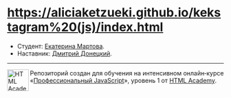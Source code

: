 # https://aliciaketzueki.github.io/kekstagram%20(js)/index.html

* Студент: [Екатерина Мартова](https://up.htmlacademy.ru/javascript/15/user/600361).
* Наставник: [Дмитрий Донецкий](https://up.htmlacademy.ru/javascript/15/user/497669).

---

<a href="https://htmlacademy.ru/intensive/javascript"><img align="left" width="50" height="50" alt="HTML Academy" src="https://up.htmlacademy.ru/static/img/intensive/javascript/logo-for-github-2.png"></a>

Репозиторий создан для обучения на интенсивном онлайн‑курсе «[Профессиональный JavaScript](https://htmlacademy.ru/intensive/javascript)», уровень 1 от [HTML Academy](https://htmlacademy.ru).

[travis-image]: https://travis-ci.org/htmlacademy-javascript/600361-kekstagram.svg?branch=master
[travis-url]: https://travis-ci.org/htmlacademy-javascript/600361-kekstagram
